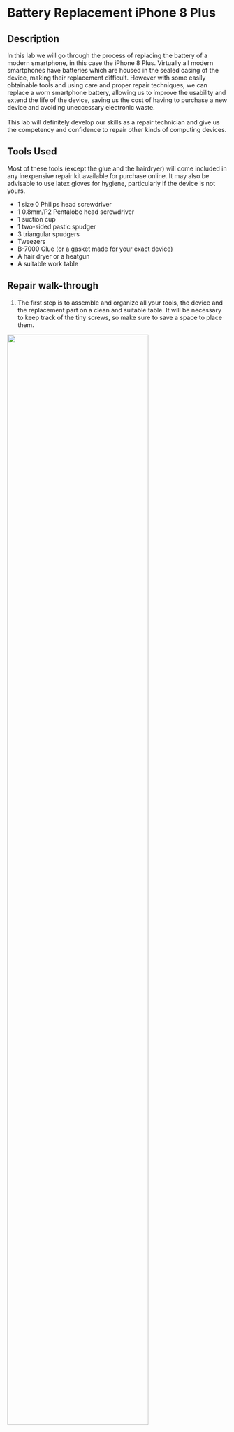 <h1>Battery Replacement iPhone 8 Plus</h1>

<h2>Description</h2>
In this lab we will go through the process of replacing the battery of a modern smartphone, in this case the iPhone 8 Plus. Virtually all modern smartphones have batteries which are housed in the sealed casing of the device, making their replacement difficult. However with some easily obtainable tools and using care and proper repair techniques, we can replace a worn smartphone battery, allowing us to improve the usability and extend the life of the device, saving us the cost of having to purchase a new device and avoiding uneccessary electronic waste. 
<br><br>This lab will definitely develop our skills as a repair technician and give us the competency and confidence to repair other kinds of computing devices.
</br>

<h2>Tools Used</h2>

Most of these tools (except the glue and the hairdryer) will come included in any inexpensive repair kit available for purchase online. It may also be advisable to use latex gloves for hygiene, particularly if the device is not yours. 

- 1 size 0 Philips head screwdriver
- 1 0.8mm/P2 Pentalobe head screwdriver
- 1 suction cup 
- 1 two-sided pastic spudger
- 3 triangular spudgers
- Tweezers
- B-7000 Glue (or a gasket made for your exact device)
- A hair dryer or a heatgun
- A suitable work table

<h2>Repair walk-through</h2>

1. The first step is to assemble and organize all your tools, the device and the replacement part on a clean and suitable table. It will be necessary to keep track of the tiny screws, so make sure to save a space to place them. 

<img src="" height="80%" width="80%" />

